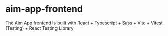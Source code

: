 # aim-app-frontend
The Aim App frontend is built with React + Typescript + Sass + Vite + Vitest (Testing) + React Testing Library
